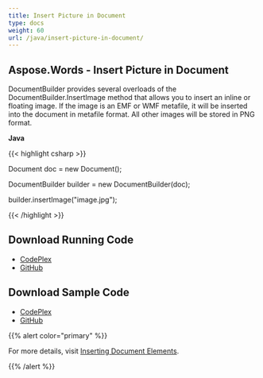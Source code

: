 ```yaml
---
title: Insert Picture in Document
type: docs
weight: 60
url: /java/insert-picture-in-document/
---
```


## **Aspose.Words - Insert Picture in Document**
DocumentBuilder provides several overloads of the DocumentBuilder.InsertImage method that allows you to insert an inline or floating image. If the image is an EMF or WMF metafile, it will be inserted into the document in metafile format. All other images will be stored in PNG format.

**Java**

{{< highlight csharp >}}

 Document doc = new Document();

DocumentBuilder builder = new DocumentBuilder(doc);

builder.insertImage("image.jpg");

{{< /highlight >}}
## **Download Running Code**
- [CodePlex](https://asposewordsjavaapachepoi.codeplex.com/releases/view/618321)
- [GitHub](https://github.com/aspose-words/Aspose.Words-for-Java/releases/tag/Aspose.Words_Java_for_Apache_POI_WP-v1.0.0)
## **Download Sample Code**
- [CodePlex](https://asposewordsjavaapachepoi.codeplex.com/SourceControl/latest#src/main/java/com/aspose/words/examples/asposefeatures/workingwithdocument/insertpicture/AsposeInsertImage.java)
- [GitHub](https://github.com/aspose-words/Aspose.Words-for-Java/blob/master/Plugins/Aspose_Words_for_Apache_POI/src/main/java/com/aspose/words/examples/asposefeatures/workingwithdocument/insertpicture/AsposeInsertImage.java)

{{% alert color="primary" %}} 

For more details, visit [Inserting Document Elements](/words/java/use-documentbuilder-to-insert-document-elements/#usedocumentbuildertoinsertdocumentelements-insertingdocumentelements).

{{% /alert %}}

